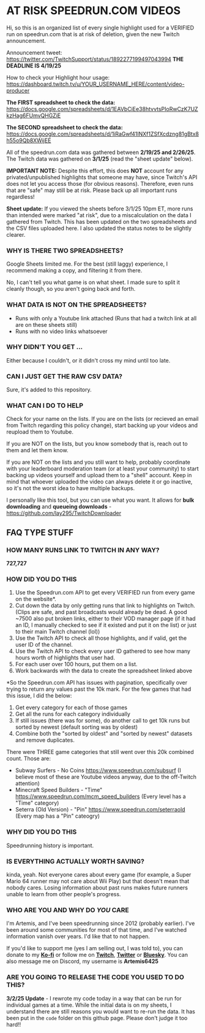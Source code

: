 # AT RISK SPEEDRUN.COM VIDEOS

Hi, so this is an organized list of every single highlight used for a VERIFIED run on speedrun.com that is at risk of deletion, given the new Twitch announcement.

Announcement tweet: https://twitter.com/TwitchSupport/status/1892277199497043994 **THE DEADLINE IS 4/19/25**

How to check your Highlight hour usage: https://dashboard.twitch.tv/u/YOUR_USERNAME_HERE/content/video-producer

**The FIRST spreadsheet to check the data:** https://docs.google.com/spreadsheets/d/1EAVbCiEe38htvvtsPIoRwCzK7UZkzHag6FUmvQHGZiE

**The SECOND spreadsheet to check the data:** https://docs.google.com/spreadsheets/d/1iRaGwf41INXf1ZSfXcdzng81gBtx8h55o9Qb8XWijEE

All of the speedrun.com data was gathered between **2/19/25 and 2/26/25**. The Twitch data was gathered on **3/1/25** (read the "sheet update" below).

**IMPORTANT NOTE:** Despite this effort, this does **NOT** account for any privated/unpublished highlights that someone may have, since Twitch's API does not let you access those (for obvious reasons). Therefore, even runs that are "safe" may still be at risk. Please back up all important runs regardless!

**Sheet update:** If you viewed the sheets before 3/1/25 10pm ET, more runs than intended were marked "at risk", due to a miscalculation on the data I gathered from Twitch. This has been updated on the two spreadsheets and the CSV files uploaded here. I also updated the status notes to be slightly clearer.

### WHY IS THERE **TWO** SPREADSHEETS?

Google Sheets limited me. For the best (still laggy) experience, I recommend making a copy, and filtering it from there.

No, I can't tell you what game is on what sheet. I made sure to split it cleanly though, so you aren't going back and forth.

### WHAT DATA IS **NOT** ON THE SPREADSHEETS?

- Runs with only a Youtube link attached (Runs that had a twitch link at all are on these sheets still)
- Runs with no video links whatsoever

### WHY DIDN'T YOU GET ...

Either because I couldn't, or it didn't cross my mind until too late.

### CAN I JUST GET THE RAW CSV DATA?

Sure, it's added to this repository. 

### WHAT CAN I DO TO HELP

Check for your name on the lists. If you are on the lists (or recieved an email from Twitch regarding this policy change), start backing up your videos and reupload them to Youtube.

If you are NOT on the lists, but you know somebody that is, reach out to them and let them know.

If you are NOT on the lists and you still want to help, probably coordinate with your leaderboard moderation team (or at least your community) to start backing up videos yourself and upload them to a "shell" account. Keep in mind that whoever uploaded the video can always delete it or go inactive, so it's not the worst idea to have multiple backups.

I personally like this tool, but you can use what you want. It allows for **bulk downloading** and **queueing downloads** - https://github.com/lay295/TwitchDownloader

## FAQ TYPE STUFF

### HOW MANY RUNS LINK TO TWITCH IN ANY WAY?

**727,727**

### HOW DID YOU DO THIS

1. Use the Speedrun.com API to get every VERIFIED run from every game on the website*.
2. Cut down the data by only getting runs that link to highlights on Twitch. (Clips are safe, and past broadcasts would already be dead. A good ~7500 also put broken links, either to their VOD manager page (if it had an ID, I manually checked to see if it existed and put it on the list) or just to their main Twitch channel (lol))
3. Use the Twitch API to check all those highlights, and if valid, get the user ID of the channel.
4. Use the Twitch API to check every user ID gathered to see how many hours worth of highlights that user had.
5. For each user over 100 hours, put them on a list.
6. Work backwards with the data to create the spreadsheet linked above

*So the Speedrun.com API has issues with pagination, specifically over trying to return any values past the 10k mark. For the few games that had this issue, I did the below:

1. Get every category for each of those games
2. Get all the runs for each category individually
3. If still issues (there was for some), do another call to get 10k runs but sorted by newest (default sorting was by oldest)
4. Combine both the "sorted by oldest" and "sorted by newest" datasets and remove duplicates.

There were THREE game categories that still went over this 20k combined count. Those are:
* Subway Surfers - No Coins https://www.speedrun.com/subsurf (I believe most of these are Youtube videos anyway, due to the off-Twitch attention)
* Minecraft Speed Builders - "Time" https://www.speedrun.com/mcm_speed_builders (Every level has a "Time" category)
* Seterra (Old Version) - "Pin" https://www.speedrun.com/seterraold (Every map has a "Pin" cateogry)

### WHY DID YOU DO THIS

Speedrunning history is important.

### IS EVERYTHING ACTUALLY WORTH SAVING?

kinda, yeah. Not everyone cares about every game (for example, a Super Mario 64 runner may not care about Wii Play) but that doesn't mean that nobody cares. Losing information about past runs makes future runners unable to learn from other people's progress.

### WHO ARE YOU AND WHY DO *YOU* CARE

I'm Artemis, and I've been speedrunning since 2012 (probably earlier). I've been around some communities for most of that time, and I've watched information vanish over years. I'd like that to not happen. 

If you'd like to support me (yes I am selling out, I was told to), you can donate to my [**Ko-fi**](https://ko-fi.com/artemis64) or follow me on [**Twitch**](https://twitch.tv/artemis64), [**Twitter**](https://twitter.com/artemis6425) or [**Bluesky**](https://bsky.app/profile/artemis.sm64.live). You can also message me on Discord, my username is **Artemis6425**

### ARE YOU GOING TO RELEASE THE CODE YOU USED TO DO THIS?

**3/2/25 Update** - I rewrote my code today in a way that can be run for individual games at a time. While the initial data is on my sheets, I understand there are still reasons you would want to re-run the data. It has been put in the `code` folder on this github page. Please don't judge it too hard!!